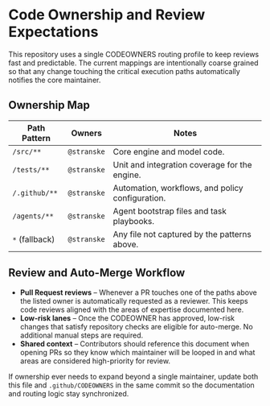 # Code Ownership and Review Expectations

This repository uses a single CODEOWNERS routing profile to keep reviews fast
and predictable. The current mappings are intentionally coarse grained so that
any change touching the critical execution paths automatically notifies the core
maintainer.

## Ownership Map

| Path Pattern        | Owners      | Notes |
|---------------------|-------------|-------|
| `/src/**`           | `@stranske` | Core engine and model code. |
| `/tests/**`         | `@stranske` | Unit and integration coverage for the engine. |
| `/.github/**`       | `@stranske` | Automation, workflows, and policy configuration. |
| `/agents/**`        | `@stranske` | Agent bootstrap files and task playbooks. |
| `*` (fallback)      | `@stranske` | Any file not captured by the patterns above. |

## Review and Auto-Merge Workflow

- **Pull Request reviews** – Whenever a PR touches one of the paths above the
  listed owner is automatically requested as a reviewer. This keeps code reviews
  aligned with the areas of expertise documented here.
- **Low-risk lanes** – Once the CODEOWNER has approved, low-risk changes that
  satisfy repository checks are eligible for auto-merge. No additional manual
  steps are required.
- **Shared context** – Contributors should reference this document when opening
  PRs so they know which maintainer will be looped in and what areas are
  considered high-priority for review.

If ownership ever needs to expand beyond a single maintainer, update both this
file and `.github/CODEOWNERS` in the same commit so the documentation and routing
logic stay synchronized.

